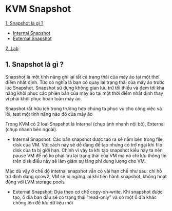 # KVM Snapshot
[1.  Snapshot là gì ?](#snapshotlagi?)
    
-   [Internal Snapshot](#internalsnapshot)
-   [External Snapshot](#externalsnapshot)

[2. Lab](#Lab)

<a name="snapshotlagi"></a>
## 1. Snapshot là gì ?
Snapshot là một tính năng ghi lại tất cả trạng thái của máy ảo tại một thời điểm nhất định. Tức có nghĩa là bạn có quay lại trạng thái của máy ảo trước lúc Snapshot. Snapshot sử dụng không gian lưu trữ tối thiểu và đem tới khả năng khôi phục các phiên bản của máy ảo tại một thời điểm nhất định thay vì phải khôi phục hoàn toàn máy ảo.

Snapshot rất hữu ích trong trường hợp chúng ta phục vụ cho công việc vá lỗi, test một tính năng nào đó của máy ảo

Trong KVM có 2 loại Snapshot là Internal (chụp ảnh nhanh nội bộ), External (chụp nhanh bên ngoài).

- Internal Snapshot: Các bản snapshot được tạo ra sẽ nằm bên trong file disk của VM. Với cách này sẽ dễ dàng để tạo nhưng có trở ngại khi file disk của ta bị giới hạn. Chính vì vậy ta khi tạo snapshot kiểu này ta nên pause VM để nó ko phải lưu lại trạng thái của VM mà nó chỉ lưu thông tin trên disk điều này sẽ làm giảm sự lãng phí dung lượng cho VM.

Mặc dù vậy ở chế độ intetnal snapshot vẫn có vài hạn chế như sau: chỉ hỗ trợ định dạng qcow2, VM sẽ bị ngừng lại khi tiến hành snapshot, không hoạt động với LVM storage pools
- External Snapshot: Dựa theo cơ chế copy-on-write. Khi snapshot được tạo, ổ đĩa ban đầu sẽ có trạng thái “read-only” và có một ổ đĩa khác chồng lên để lưu dữ liệu mới